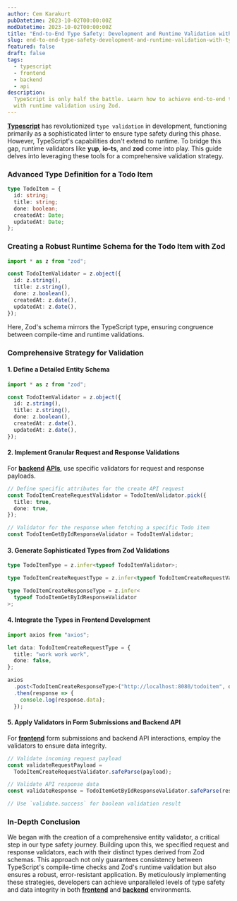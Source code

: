 ```yaml
---
author: Cem Karakurt
pubDatetime: 2023-10-02T00:00:00Z
modDatetime: 2023-10-02T00:00:00Z
title: "End-to-End Type Safety: Development and Runtime Validation with TypeScript and Zod"
slug: end-to-end-type-safety-development-and-runtime-validation-with-typescript-and-zod
featured: false
draft: false
tags:
  - typescript
  - frontend
  - backend
  - api
description:
  TypeScript is only half the battle. Learn how to achieve end-to-end type safety
  with runtime validation using Zod.
---
```


[**Typescript**](https://cemkarakurt.com/tags/typescript/ "Typescript") has revolutionized `type validation` in development, functioning primarily as a sophisticated linter to ensure type safety during this phase. However, TypeScript's capabilities don't extend to runtime. To bridge this gap, runtime validators like **yup**, **io-ts**, and **zod** come into play. This guide delves into leveraging these tools for a comprehensive validation strategy.

### Advanced Type Definition for a Todo Item

```ts
type TodoItem = {
  id: string;
  title: string;
  done: boolean;
  createdAt: Date;
  updatedAt: Date;
};
```

### Creating a Robust Runtime Schema for the Todo Item with Zod

```ts
import * as z from "zod";

const TodoItemValidator = z.object({
  id: z.string(),
  title: z.string(),
  done: z.boolean(),
  createdAt: z.date(),
  updatedAt: z.date(),
});
```

Here, Zod's schema mirrors the TypeScript type, ensuring congruence between compile-time and runtime validations.

### Comprehensive Strategy for Validation

#### 1. Define a Detailed Entity Schema

```ts
import * as z from "zod";

const TodoItemValidator = z.object({
  id: z.string(),
  title: z.string(),
  done: z.boolean(),
  createdAt: z.date(),
  updatedAt: z.date(),
});
```

#### 2. Implement Granular Request and Response Validations

For [**backend**](https://cemkarakurt.com/tags/backend/ "backend") [**APIs**](https://cemkarakurt.com/tags/api/ "API"), use specific validators for request and response payloads.

```ts
// Define specific attributes for the create API request
const TodoItemCreateRequestValidator = TodoItemValidator.pick({
  title: true,
  done: true,
});

// Validator for the response when fetching a specific Todo item
const TodoItemGetByIdResponseValidator = TodoItemValidator;
```

#### 3\. Generate Sophisticated Types from Zod Validations

```ts
type TodoItemType = z.infer<typeof TodoItemValidator>;

type TodoItemCreateRequestType = z.infer<typeof TodoItemCreateRequestValidator>;

type TodoItemCreateResponseType = z.infer<
  typeof TodoItemGetByIdResponseValidator
>;
```

#### 4\. Integrate the Types in Frontend Development

```ts
import axios from "axios";

let data: TodoItemCreateRequestType = {
  title: "work work work",
  done: false,
};

axios
  .post<TodoItemCreateResponseType>("http://localhost:8080/todoitem", data)
  .then(response => {
    console.log(response.data);
  });
```

#### 5\. Apply Validators in Form Submissions and Backend API

For [**frontend**](https://cemkarakurt.com/tags/frontend/ "frontend") form submissions and backend API interactions, employ the validators to ensure data integrity.

```ts
// Validate incoming request payload
const validateRequestPayload =
  TodoItemCreateRequestValidator.safeParse(payload);

// Validate API response data
const validateResponse = TodoItemGetByIdResponseValidator.safeParse(response);

// Use `validate.success` for boolean validation result
```

### In-Depth Conclusion

We began with the creation of a comprehensive entity validator, a critical step in our type safety journey. Building upon this, we specified request and response validators, each with their distinct types derived from Zod schemas. This approach not only guarantees consistency between TypeScript's compile-time checks and Zod's runtime validation but also ensures a robust, error-resistant application. By meticulously implementing these strategies, developers can achieve unparalleled levels of type safety and data integrity in both [**frontend**](https://cemkarakurt.com/tags/frontend/ "frontend") and [**backend**](https://cemkarakurt.com/tags/backend/ "backend") environments.
